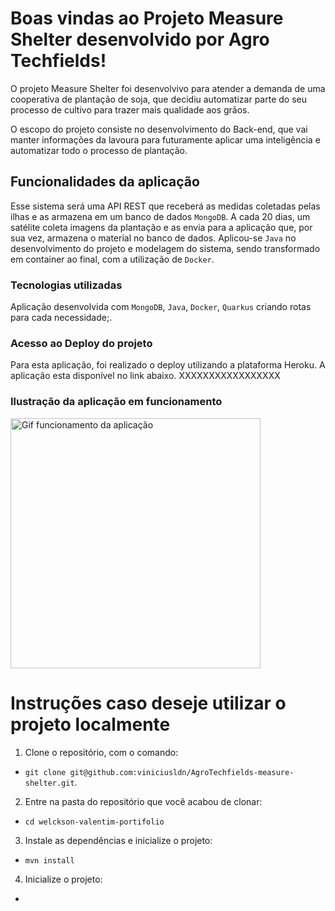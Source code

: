# Boas vindas ao Projeto Measure Shelter desenvolvido por Agro Techfields!

O projeto Measure Shelter foi desenvolvivo para atender a demanda de uma cooperativa de plantação de soja, que decidiu automatizar parte do seu processo de cultivo para trazer mais qualidade aos grãos. 

O escopo do projeto consiste no desenvolvimento do Back-end, que vai manter informações da lavoura para futuramente aplicar uma inteligência e automatizar todo o processo de plantação.

## Funcionalidades da aplicação

Esse sistema será uma API REST que receberá as medidas coletadas pelas ilhas e as armazena em um banco de dados `MongoDB`. A cada 20 dias, um satélite coleta imagens da plantação e as envia para a aplicação que, por sua vez, armazena o material no banco de dados.
Aplicou-se `Java` no desenvolvimento do projeto e modelagem do sistema, sendo transformado em container ao final, com a utilização de `Docker`.

### Tecnologias utilizadas

Aplicação desenvolvida com `MongoDB`, `Java`, `Docker`, `Quarkus` criando rotas para cada necessidade;.

### Acesso ao Deploy do projeto

Para esta aplicação, foi realizado o deploy utilizando a plataforma Heroku.
A aplicação esta disponível no link abaixo.
XXXXXXXXXXXXXXXXX

### Ilustração da aplicação em funcionamento

<img alt="Gif funcionamento da aplicação" width=400px src="" />

# Instruções caso deseje utilizar o projeto localmente
1. Clone o repositório, com o comando:
- `git clone git@github.com:viniciusldn/AgroTechfields-measure-shelter.git`.

2. Entre na pasta do repositório que você acabou de clonar:
- `cd welckson-valentim-portifolio`

3. Instale as dependências e inicialize o projeto:
- `mvn install`

4. Inicialize o projeto:
- 